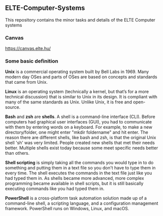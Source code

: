 ## ELTE-Computer-Systems
This repository contains the minor tasks and details of the ELTE Computer systems

### Canvas
https://canvas.elte.hu/

### Some basic definition

**Unix** is a commercial operating system built by Bell Labs in 1969. Many modern day OSes and parts of OSes are based on concepts and standards that came from Unix.

**Linux** is an operating system (technically a kernel, but that’s for a more technical discussion) that is similar to Unix in its design. It is compliant with many of the same standards as Unix. Unlike Unix, it is free and open-source.

**Bash** and **zsh** are **shells**. A shell is a command-line interface (CLI). Before computers had graphical user interfaces (GUI), you had to communicate with them by entering words on a keyboard. For example, to make a new directory/folder, one might enter "mkdir foldername" and hit enter. The reason there are different shells, like bash and zsh, is that the original Unix shell 'sh' was very limited. People created new shells that met their needs better. Multiple shells exist today because some meet specific needs better than others.

**Shell scripting** is simply taking all the commands you would type in to do something and putting them in a text file so you don't have to type them in every time. The shell executes the commands in the text file just like you had typed them in. As shells became more advanced, more complex programming became available in shell scripts, but it is still basically executing commands like you had typed them in.

**PowerShell** is a cross-platform task automation solution made up of a command-line shell, a scripting language, and a configuration management framework. PowerShell runs on Windows, Linux, and macOS.
